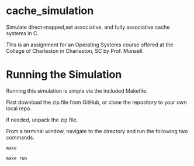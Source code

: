 # cache_simulation
Simulate direct-mapped,set associative, and fully associative cache systems in C.

This is an assignment for an Operating Systems course offered at the College of Charleston in Charleston, SC by Prof. Munsell.

# Running the Simulation
Running this simulation is simple via the included Makefile.

First download the zip file from GitHub, or clone the repository to your own local repo.

If needed, unpack the zip file.

From a terminal window, navigate to the directory and run the following two commands.

`make`

`make run`
